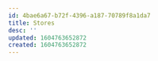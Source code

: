 ```yaml
---
id: 4bae6a67-b72f-4396-a187-70789f8a1da7
title: Stores
desc: ''
updated: 1604763652872
created: 1604763652872
---
```


